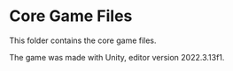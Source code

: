 # Core Game Files

This folder contains the core game files.
 
The game was made with Unity, editor version 2022.3.13f1.
